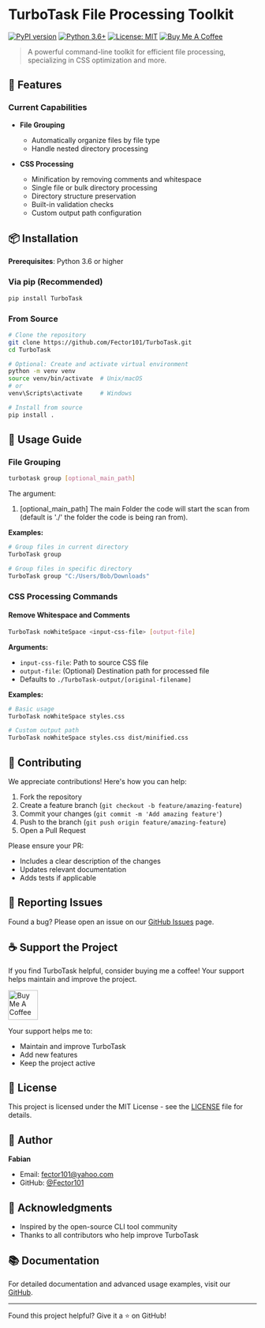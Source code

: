 # TurboTask File Processing Toolkit

[![PyPI version](https://badge.fury.io/py/TurboTask.svg)](https://badge.fury.io/py/TurboTask)
[![Python 3.6+](https://img.shields.io/badge/python-3.6+-blue.svg)](https://www.python.org/downloads/)
[![License: MIT](https://img.shields.io/badge/License-MIT-yellow.svg)](https://opensource.org/licenses/MIT)
[![Buy Me A Coffee](https://img.shields.io/badge/Buy%20Me%20A%20Coffee-Support-orange.svg)](https://buymeacoffee.com/fector101)

> A powerful command-line toolkit for efficient file processing, specializing in CSS optimization and more.

## 🚀 Features

### Current Capabilities

- **File Grouping**
  - Automatically organize files by file type
  - Handle nested directory processing

- **CSS Processing**
  - Minification by removing comments and whitespace
  - Single file or bulk directory processing
  - Directory structure preservation
  - Built-in validation checks
  - Custom output path configuration

## 📦 Installation

**Prerequisites**: Python 3.6 or higher

### Via pip (Recommended)

```bash
pip install TurboTask
```

### From Source

```bash
# Clone the repository
git clone https://github.com/Fector101/TurboTask.git
cd TurboTask

# Optional: Create and activate virtual environment
python -m venv venv
source venv/bin/activate  # Unix/macOS
# or
venv\Scripts\activate     # Windows

# Install from source
pip install .
```

## 🔨 Usage Guide

### File Grouping

```bash
turbotask group [optional_main_path]
```

The argument:

1. [optional_main_path] The main Folder the code will start the scan from (default is './' the folder the code is being ran from).

**Examples:**

```bash
# Group files in current directory
TurboTask group

# Group files in specific directory
TurboTask group "C:/Users/Bob/Downloads"
```

### CSS Processing Commands

#### Remove Whitespace and Comments

```bash
TurboTask noWhiteSpace <input-css-file> [output-file]
```

**Arguments:**

- `input-css-file`: Path to source CSS file
- `output-file`: (Optional) Destination path for processed file
- Defaults to `./TurboTask-output/[original-filename]`

**Examples:**

```bash
# Basic usage
TurboTask noWhiteSpace styles.css

# Custom output path
TurboTask noWhiteSpace styles.css dist/minified.css
```

## 🤝 Contributing

We appreciate contributions! Here's how you can help:

1. Fork the repository
2. Create a feature branch (`git checkout -b feature/amazing-feature`)
3. Commit your changes (`git commit -m 'Add amazing feature'`)
4. Push to the branch (`git push origin feature/amazing-feature`)
5. Open a Pull Request

Please ensure your PR:

- Includes a clear description of the changes
- Updates relevant documentation
- Adds tests if applicable


## 🐛 Reporting Issues

Found a bug? Please open an issue on our [GitHub Issues](https://github.com/Fector101/TurboTask/issues) page.

## ☕ Support the Project

If you find TurboTask helpful, consider buying me a coffee! Your support helps maintain and improve the project.

<a href="https://www.buymeacoffee.com/fector101" target="_blank">
  <img src="https://cdn.buymeacoffee.com/buttons/v2/default-yellow.png" alt="Buy Me A Coffee" height="60">
</a>

Your support helps me to:
- Maintain and improve TurboTask
- Add new features
- Keep the project active

## 📄 License

This project is licensed under the MIT License - see the [LICENSE](LICENSE) file for details.

## 👤 Author

**Fabian**

- Email: fector101@yahoo.com
- GitHub: [@Fector101](https://github.com/Fector101/TurboTask)

## 🙏 Acknowledgments

- Inspired by the open-source CLI tool community
- Thanks to all contributors who help improve TurboTask

## 📚 Documentation

For detailed documentation and advanced usage examples, visit our [GitHub](https://github.com/Fector101/TurboTask/).

---

Found this project helpful? Give it a ⭐️ on GitHub!
